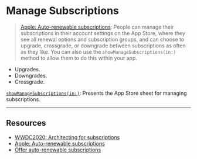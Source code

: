# Manage Subscriptions 

> [Apple: Auto-renewable subscriptions](https://developer.apple.com/app-store/subscriptions/): People can manage their subscriptions in their account settings on the App Store, where they see all renewal options and subscription groups, and can choose to upgrade, crossgrade, or downgrade between subscriptions as often as they like. You can also use the `showManageSubscriptions(in:)` method to allow them to do this within your app. 

* Upgrades.
* Downgrades.
* Crossgrade. 

[`showManageSubscriptions(in:)`](https://developer.apple.com/documentation/storekit/appstore/3803198-showmanagesubscriptions): Presents the App Store sheet for managing subscriptions.

***

## Resources 

* [WWDC2020: Architecting for subscriptions](https://developer.apple.com/videos/play/wwdc2020/10671)
* [Apple: Auto-renewable subscriptions](https://developer.apple.com/app-store/subscriptions/)
* [Offer auto-renewable subscriptions](https://developer.apple.com/help/app-store-connect/manage-subscriptions/offer-auto-renewable-subscriptions)
